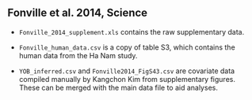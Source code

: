 ## Fonville et al. 2014, Science

* `Fonville_2014_supplement.xls` contains the raw supplementary data. 

* `Fonville_human_data.csv` is a copy of table S3, which contains the human data from the Ha Nam study.

* `YOB_inferred.csv` and `Fonville2014_FigS43.csv` are covariate data compiled manually by Kangchon Kim from supplementary figures. These can be merged with the main data file to aid analyses.
